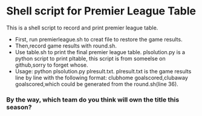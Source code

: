 # Shell script for Premier League Table
This is a shell script to record and print premier league table.
* First, run premierleague.sh to creat file to restore the game results.
* Then,record game results with round.sh.
* Use table.sh to print the final premier league table.
plsolution.py is a python script to print pltable, this script is from someelse on github,sorry to forget whose.
* Usage: python plsolution.py plresult.txt. plresult.txt is the game results line by line with the following format: clubhome goalscored,clubaway goalscored,which could be generated from the round.sh(line 36).

### By the way, which team do you think will own the title this season?
